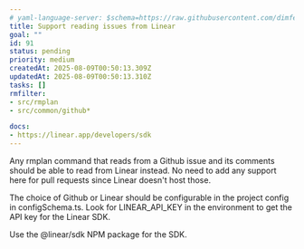 ```yaml
---
# yaml-language-server: $schema=https://raw.githubusercontent.com/dimfeld/llmutils/main/schema/rmplan-plan-schema.json
title: Support reading issues from Linear
goal: ""
id: 91
status: pending
priority: medium
createdAt: 2025-08-09T00:50:13.309Z
updatedAt: 2025-08-09T00:50:13.310Z
tasks: []
rmfilter:
- src/rmplan
- src/common/github*

docs:
- https://linear.app/developers/sdk
---
```


Any rmplan command that reads from a Github issue and its comments should be able to read from Linear instead. No need
to add any support here for pull requests since Linear doesn't host those.

The choice of Github or Linear should be configurable in the project config in configSchema.ts. Look for LINEAR_API_KEY
in the environment to get the API key for the Linear SDK.

Use the @linear/sdk NPM package for the SDK.
